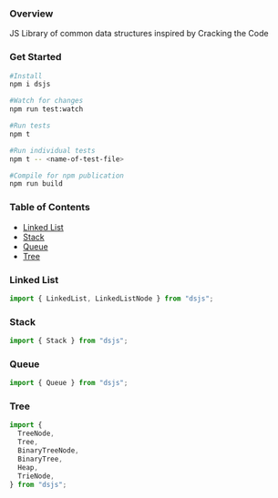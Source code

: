 ### Overview

JS Library of common data structures inspired by Cracking the Code

### Get Started

```bash
#Install
npm i dsjs

#Watch for changes
npm run test:watch

#Run tests
npm t

#Run individual tests
npm t -- <name-of-test-file>

#Compile for npm publication
npm run build
```

### Table of Contents

- [Linked List](#linked-list)
- [Stack](#stack)
- [Queue](#queue)
- [Tree](#tree)

### Linked List

```js
import { LinkedList, LinkedListNode } from "dsjs";
```

### Stack

```js
import { Stack } from "dsjs";
```

### Queue

```js
import { Queue } from "dsjs";
```

### Tree

```js
import {
  TreeNode,
  Tree,
  BinaryTreeNode,
  BinaryTree,
  Heap,
  TrieNode,
} from "dsjs";
```
